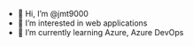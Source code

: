 - 👋 Hi, I’m @jmt9000
- 👀 I’m interested in web applications
- 🌱 I’m currently learning Azure, Azure DevOps

<!---
jmt9000/jmt9000 is a ✨ special ✨ repository because its `README.md` (this file) appears on your GitHub profile.
You can click the Preview link to take a look at your changes.
--->
